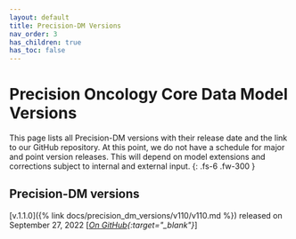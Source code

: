 ```yaml
---
layout: default
title: Precision-DM Versions
nav_order: 3
has_children: true
has_toc: false
---
```


# Precision Oncology Core Data Model Versions

This page lists all Precision-DM versions with their release date and the link to our GitHub repository. At this point, we do not have a schedule for major and point version releases. This will depend on  model extensions and corrections subject to internal and external input. 
{: .fs-6 .fw-300 }

## Precision-DM versions

[v.1.1.0]({% link docs/precision_dm_versions/v110/v110.md %}) released on September 27, 2022 [*[On GitHub](https://github.com/PrecisionOncology/Precision-DM-repo/){:target="_blank"}*]
